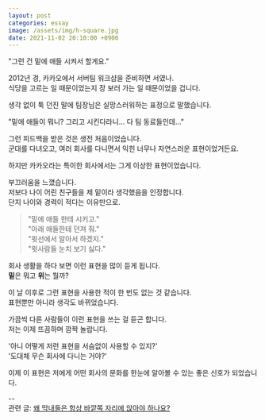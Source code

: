 ```yaml
---
layout: post
categories: essay
image: /assets/img/h-square.jpg
date: 2021-11-02 20:10:00 +0900
---
```


"그런 건 밑에 애들 시켜서 할게요."

2012년 경, 카카오에서 서버팀 워크샵을 준비하면 서였나.  
식당을 고르는 일 때문이었는지 장 보러 가는 일 때문이었을 겁니다.

생각 없이 툭 던진 말에 팀장님은 실망스러워하는 표정으로 말했습니다.

"밑에 애들이 뭐니? 그리고 시킨다라니... 다 팀 동료들인데..."

그런 피드백을 받은 것은 생전 처음이었습니다.  
군대를 다녀오고, 여러 회사를 다니면서 익힌 너무나 자연스러운 표현이었거든요.

하지만 카카오라는 특이한 회사에서는 그게 이상한 표현이었습니다.

부끄러움을 느꼈습니다.  
저보다 나이 어린 친구들을 제 밑이라 생각했음을 인정합니다.  
단지 나이와 경력이 적다는 이유만으로.

> "밑에 애들 한테 시키고."  
> "아래 애들한테 던져 줘."  
> "윗선에서 알아서 하겠지."  
> "윗사람들 눈치 보기 싫다."

회사 생활을 하다 보면 이런 표현을 많이 듣게 됩니다.  
**밑**은 뭐고 **위**는 뭘까?

이 날 이후로 그런 표현을 사용한 적이 한 번도 없는 것 같습니다.  
표현뿐만 아니라 생각도 바뀌었습니다.  

가끔씩 다른 사람들이 이런 표현을 쓰는 걸 듣곤 합니다.    
저는 이제 뜨끔하며 깜짝 놀랍니다.    

'아니 어떻게 저런 표현을 서슴없이 사용할 수 있지?'  
'도대체 무슨 회사에 다니는 거야?'

이제 이 표현은 저에게 어떤 회사의 문화를 한눈에 알아볼 수 있는 좋은 신호가 되었습니다.

--  
관련 글: [왜 막내들은 항상 바깥쪽 자리에 앉아야 하나요?](https://jeho.page/essay/2021/09/10/%EC%99%9C-%EB%A7%89%EB%82%B4%EB%93%A4%EC%9D%80-%ED%95%AD%EC%83%81-%EB%B0%94%EA%B9%A5%EC%AA%BD-%EC%9E%90%EB%A6%AC%EC%97%90-%EC%95%89%EC%95%84%EC%95%BC-%ED%95%98%EB%82%98%EC%9A%94.html)
